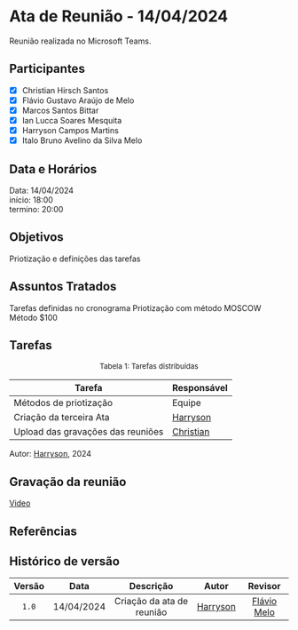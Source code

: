 # Ata de Reunião - 14/04/2024

Reunião realizada no Microsoft Teams.

## Participantes

- [x] Christian Hirsch Santos
- [x] Flávio Gustavo Araújo de Melo
- [x] Marcos Santos Bittar
- [x] Ian Lucca Soares Mesquita
- [x] Harryson Campos Martins
- [x] Italo Bruno Avelino da Silva Melo

## Data e Horários

Data: 14/04/2024 \
início: 18:00\
termino: 20:00

## Objetivos

Priotização e definições das tarefas

## Assuntos Tratados

Tarefas definidas no cronograma
Priotização com método MOSCOW
Método $100

## Tarefas

<font size="2"><p style="text-align: center">Tabela 1: Tarefas distribuídas </p></font>

| Tarefa                               | Responsável                                      |
| ------------------------------------ | ------------------------------------------------ |
| Métodos de priotização               | Equipe  |  
| Criação da terceira Ata              | [Harryson](https://github.com/harry-cmartin) |
| Upload das gravações das reuniões   | [Christian](https://github.com/crstyhs)          |

Autor: [Harryson](https://github.com/harry-cmartin), 2024

## Gravação da reunião

[Video](https://www.youtube.com/watch?v=pLfmGsFbdCA)

## Referências

## Histórico de versão

| Versão | Data | Descrição | Autor | Revisor |
| :----: | :--: | :-------: | :---: | :-----: |
| `1.0` | 14/04/2024 | Criação da ata de reunião |[Harryson](https://github.com/harry-cmartin)| [Flávio Melo](https://github.com/flavioovatsug)  | 
